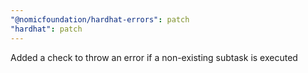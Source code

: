 ```yaml
---
"@nomicfoundation/hardhat-errors": patch
"hardhat": patch
---
```


Added a check to throw an error if a non-existing subtask is executed
